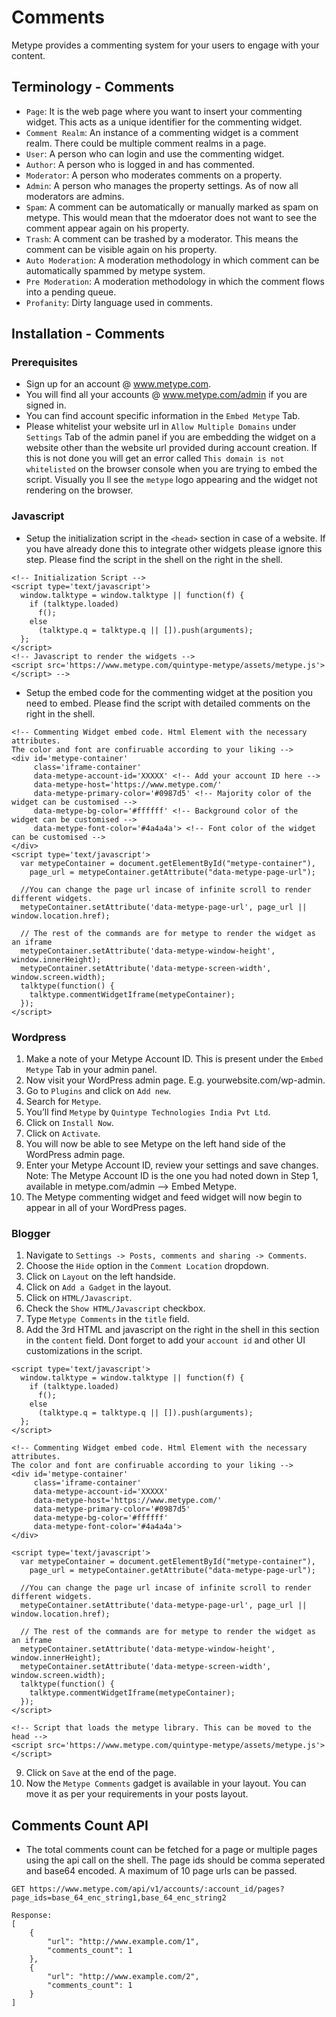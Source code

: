 # Comments

Metype provides a commenting system for your users to engage with your content.

## Terminology - Comments
* `Page`: It is the web page where you want to insert your commenting widget. This acts as a unique identifier for the commenting widget.
* `Comment Realm`: An instance of a commenting widget is a comment realm. There could be multiple comment realms in a page.
* `User`: A person who can login and use the commenting widget.
* `Author`: A person who is logged in and has commented.
* `Moderator`: A person who moderates comments on a property.
* `Admin`: A person who manages the property settings. As of now all moderators are admins.
* `Spam`: A comment can be automatically or manually marked as spam on metype. This would mean that the mdoerator does not want to see the comment appear again on his property.
* `Trash`: A comment can be trashed by a moderator. This means the comment can be visible again on his property.
* `Auto Moderation`: A moderation methodology in which comment can be automatically spammed by metype system.
* `Pre Moderation`: A moderation methodology in which the comment flows into a pending queue.
* `Profanity`: Dirty language used in comments.

## Installation - Comments
### Prerequisites
* Sign up for an account @ www.metype.com.
* You will find all your accounts @ www.metype.com/admin if you are signed in.
* You can find account specific information in the `Embed Metype` Tab.
* Please whitelist your website url in `Allow Multiple Domains` under `Settings` Tab of the admin panel if you are embedding the widget on a website other than the website url provided during account creation. If this is not done you will get an error called `This domain is not whitelisted` on the browser console when you are trying to embed the script. Visually you ll see the `metype` logo appearing and the widget not rendering on the browser.


### Javascript
* Setup the initialization script in the `<head>` section in case of a website.
If you have already done this to integrate other widgets please ignore this step.
Please find the script in the shell on the right in the shell.

```shell
<!-- Initialization Script -->
<script type='text/javascript'>
  window.talktype = window.talktype || function(f) {
    if (talktype.loaded)
      f();
    else
      (talktype.q = talktype.q || []).push(arguments);
  };
</script>
<!-- Javascript to render the widgets -->
<script src='https://www.metype.com/quintype-metype/assets/metype.js'></script> -->
```

* Setup the embed code for the commenting widget at the position you need to embed.
Please find the script with detailed comments on the right in the shell.

```shell
<!-- Commenting Widget embed code. Html Element with the necessary attributes.
The color and font are confiruable according to your liking -->
<div id='metype-container'
     class='iframe-container'
     data-metype-account-id='XXXXX' <!-- Add your account ID here -->
     data-metype-host='https://www.metype.com/'
     data-metype-primary-color='#0987d5' <!-- Majority color of the widget can be customised -->
     data-metype-bg-color='#ffffff' <!-- Background color of the widget can be customised -->
     data-metype-font-color='#4a4a4a'> <!-- Font color of the widget can be customised -->
</div>
<script type='text/javascript'>
  var metypeContainer = document.getElementById("metype-container"),
    page_url = metypeContainer.getAttribute("data-metype-page-url");

  //You can change the page url incase of infinite scroll to render different widgets.
  metypeContainer.setAttribute('data-metype-page-url', page_url || window.location.href);

  // The rest of the commands are for metype to render the widget as an iframe
  metypeContainer.setAttribute('data-metype-window-height', window.innerHeight);
  metypeContainer.setAttribute('data-metype-screen-width', window.screen.width);
  talktype(function() {
    talktype.commentWidgetIframe(metypeContainer);
  });
</script>
```

### Wordpress
1. Make a note of your Metype Account ID. This is present under the `Embed Metype` Tab in your admin panel.
2. Now visit your WordPress admin page. E.g. yourwebsite.com/wp-admin.
3. Go to `Plugins` and click on `Add new`.
4. Search for `Metype`.
5. You’ll find `Metype` by `Quintype Technologies India Pvt Ltd`.
6. Click on `Install Now`.
7. Click on `Activate`.
8. You will now be able to see Metype on the left hand side of the WordPress admin page.
9. Enter your Metype Account ID, review your settings and save changes.
   Note: The Metype Account ID is the one you had noted down in Step 1, available in metype.com/admin —> Embed Metype.
10. The Metype commenting widget and feed widget will now begin to appear in all of your WordPress pages.

### Blogger
1. Navigate to `Settings -> Posts, comments and sharing -> Comments`.
2. Choose the `Hide` option in the `Comment Location` dropdown.
3. Click on `Layout` on the left handside.
4. Click on `Add a Gadget` in the layout.
5. Click on `HTML/Javascript`.
6. Check the `Show HTML/Javascript` checkbox.
7. Type `Metype Comments` in the `title` field.
8. Add the 3rd HTML and javascript on the right in the shell in this section in the `content` field. Dont forget to add your `account id` and other UI customizations in the script.

```shell
<script type='text/javascript'>
  window.talktype = window.talktype || function(f) {
    if (talktype.loaded)
      f();
    else
      (talktype.q = talktype.q || []).push(arguments);
  };
</script>

<!-- Commenting Widget embed code. Html Element with the necessary attributes.
The color and font are confiruable according to your liking -->
<div id='metype-container'
     class='iframe-container'
     data-metype-account-id='XXXXX'
     data-metype-host='https://www.metype.com/'
     data-metype-primary-color='#0987d5'
     data-metype-bg-color='#ffffff'
     data-metype-font-color='#4a4a4a'>
</div>

<script type='text/javascript'>
  var metypeContainer = document.getElementById("metype-container"),
    page_url = metypeContainer.getAttribute("data-metype-page-url");

  //You can change the page url incase of infinite scroll to render different widgets.
  metypeContainer.setAttribute('data-metype-page-url', page_url || window.location.href);

  // The rest of the commands are for metype to render the widget as an iframe
  metypeContainer.setAttribute('data-metype-window-height', window.innerHeight);
  metypeContainer.setAttribute('data-metype-screen-width', window.screen.width);
  talktype(function() {
    talktype.commentWidgetIframe(metypeContainer);
  });
</script>

<!-- Script that loads the metype library. This can be moved to the head -->
<script src='https://www.metype.com/quintype-metype/assets/metype.js'></script>
```

9. Click on `Save` at the end of the page.
10. Now the `Metype Comments` gadget is available in your layout. You can move it as per your requirements in your posts layout.


## Comments Count API

* The total comments count can be fetched for a page or multiple pages using the api call on the shell.
The page ids should be comma seperated and base64 encoded. A maximum of 10 page urls can be passed.

``` shell
GET https://www.metype.com/api/v1/accounts/:account_id/pages?page_ids=base_64_enc_string1,base_64_enc_string2

Response:
[
    {
        "url": "http://www.example.com/1",
        "comments_count": 1
    },
    {
        "url": "http://www.example.com/2",
        "comments_count": 1
    }
]
```
